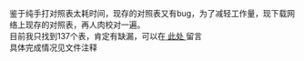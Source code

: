 鉴于纯手打对照表太耗时间，现存的对照表又有bug，为了减轻工作量，现下载网络上现存的对照表，再人肉校对一遍。<br/>
目前我只找到137个表，肯定有缺漏，可以在<a href="https://github.com/7325156/jjwxcNovelCrawler/issues/12"> 此处 </a>留言<br/>
具体完成情况见文件注释
